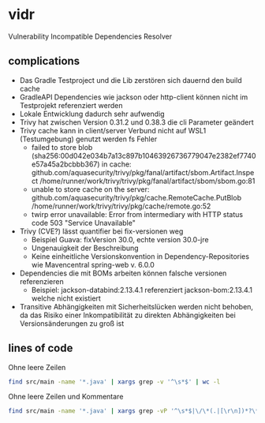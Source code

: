 # vidr
Vulnerability Incompatible Dependencies Resolver

## complications
- Das Gradle Testproject und die Lib zerstören sich dauernd den build cache
- GradleAPI Dependencies wie jackson oder http-client können nicht im Testprojekt referenziert werden
- Lokale Entwicklung dadurch sehr aufwendig
- Trivy hat zwischen Version 0.31.2 und 0.38.3 die cli Parameter geändert
- Trivy cache kann in client/server Verbund nicht auf WSL1 (Testumgebung) genutzt werden fs Fehler
  - failed to store blob (sha256:00d042e034b7a13c897b10463926736779047e2382ef7740e57a45a2bcbbb367) in cache:
    github.com/aquasecurity/trivy/pkg/fanal/artifact/sbom.Artifact.Inspect
    /home/runner/work/trivy/trivy/pkg/fanal/artifact/sbom/sbom.go:81
  - unable to store cache on the server:
    github.com/aquasecurity/trivy/pkg/cache.RemoteCache.PutBlob
    /home/runner/work/trivy/trivy/pkg/cache/remote.go:52
  - twirp error unavailable: Error from intermediary with HTTP status code 503 "Service Unavailable"
- Trivy (CVE?) lässt quantifier bei fix-versionen weg 
  - Beispiel Guava: fixVersion 30.0, echte version 30.0-jre
  - Ungenauigkeit der Beschreibung
  - Keine einheitliche Versionskonvention in Dependency-Repositories wie Mavencentral spring-web v. 6.0.0
- Dependencies die mit BOMs arbeiten können falsche versionen referenzieren
  - Beispiel: jackson-databind:2.13.4.1 referenziert jackson-bom:2.13.4.1 welche nicht existiert
- Transitive Abhängigkeiten mit Sicherheitslücken werden nicht behoben, da das Risiko einer Inkompatibilität zu direkten Abhängigkeiten bei Versionsänderungen zu groß ist

 
## lines of code
Ohne leere Zeilen
```bash
find src/main -name '*.java' | xargs grep -v '^\s*$' | wc -l
```
Ohne leere Zeilen und Kommentare
```bash
find src/main -name '*.java' | xargs grep -vP '^\s*$|\/\*(.|[\r\n])*?\*\/|^(\s)*?(\/\/)+(.)*?$' | wc -l
```
